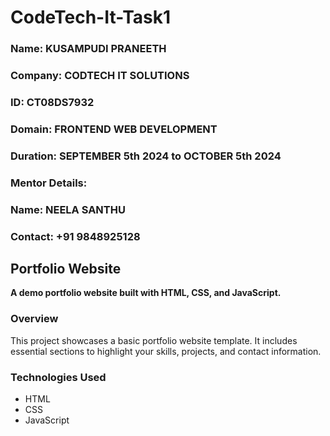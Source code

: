 # CodeTech-It-Task1

### Name: KUSAMPUDI PRANEETH
### Company: CODTECH IT SOLUTIONS
### ID: CT08DS7932
### Domain: FRONTEND WEB DEVELOPMENT
### Duration:  SEPTEMBER 5th 2024 to OCTOBER 5th 2024

### Mentor Details:
### Name: NEELA SANTHU
### Contact: +91 9848925128

## Portfolio Website

**A demo portfolio website built with HTML, CSS, and JavaScript.**

### Overview
This project showcases a basic portfolio website template. It includes essential sections to highlight your skills, projects, and contact information.

### Technologies Used
* HTML
* CSS
* JavaScript
